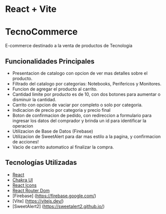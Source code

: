 # React + Vite

# TecnoCommerce

E-commerce destinado a la venta de productos de Tecnologia


## Funcionalidades Principales

- Presentacion de catalogo con opcion de ver mas detalles sobre el producto.
- Filtrado del catalogo por categorias: Notebooks,  Perifericos y Monitores.
- Funcion de agregar el producto al carrito.
- Cantidad limite por producto es de 10, con dos botones para aumentar o disminuir la cantidad.
- Carrito con opcion de vaciar por completo o solo por categoria.
- Indicacion de precio por categoria y precio final
- Boton de confirmacion de pedido, con redireccion a formulario para ingresar los datos del comprador y brinda un id para identificar la operacion
- Utilizacion de Base de Datos (Firebase)
- Utilizacion de SweetAlert para dar mas estilo a la pagina, y confirmacion de acciones!
- Vacio de carrito automatico al finalizar la compra.

## Tecnologías Utilizadas

- [React](https://reactjs.org/)
- [Chakra UI](https://chakra-ui.com/)
- [React Icons](https://react-icons.github.io/react-icons/)
- [React Router Dom](https://www.npmjs.com/package/react-router-dom)
- [Firebase] (https://firebase.google.com/)
- [Vite] (https://vitejs.dev/)
- [SweetAlert2] (https://sweetalert2.github.io/)





